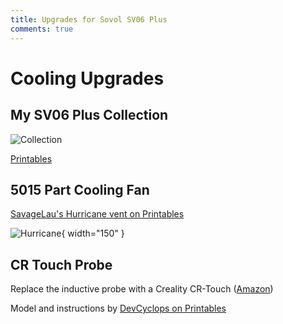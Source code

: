 ```yaml
---
title: Upgrades for Sovol SV06 Plus
comments: true
---
```


# Cooling Upgrades

## My SV06 Plus Collection

![Collection](/images/plus/upgrades/collection-plus.jpg)

[Printables](https://www.printables.com/@Blakadder/collections/584841)

## 5015 Part Cooling Fan

[SavageLau's Hurricane vent on Printables](https://www.printables.com/model/448587-sv06-plus-5015-fan-duct-v22-hurricane)

![Hurricane](/images/plus/upgrades/hurricane.webp){ width="150" }

## CR Touch Probe

Replace the inductive probe with a Creality CR-Touch ([Amazon](https://www.amazon.com/Professional-Auto-Leveling-Specially-Designed/dp/B0979F7RWN?crid=1MSC9M58TGJF1&keywords=cr+touch&qid=1681466792&sprefix=cr+%2Caps%2C616&sr=8-3&linkCode=ll1&tag=blakadders-20&linkId=31d299c65d33f37e51c522d4ff1c688b&language=en_US&ref_=as_li_ss_tl))

Model and instructions by [DevCyclops on Printables](https://www.printables.com/model/473127-sovol-sv06-plus-cr-touch-mount)

